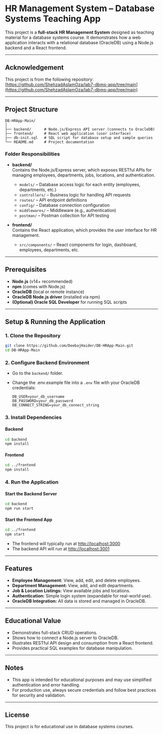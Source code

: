 # HR Management System – Database Systems Teaching App

This project is a **full-stack HR Management System** designed as teaching material for a database systems course. It demonstrates how a web application interacts with a relational database (OracleDB) using a Node.js backend and a React frontend.

---

## Acknowledgement

This project is from the following repository: [https://github.com/ShehzadAslamOza/lab7-dbms-app/tree/main](https://github.com/ShehzadAslamOza/lab7-dbms-app/tree/main)

---

## Project Structure

```
DB-HRApp-Main/
│
├── backend/      # Node.js/Express API server (connects to OracleDB)
├── frontend/     # React web application (user interface)
├── db-init.sql   # SQL script for database setup and sample queries
└── README.md     # Project documentation
```

### Folder Responsibilities

- **backend/**  
  Contains the Node.js/Express server, which exposes RESTful APIs for managing employees, departments, jobs, locations, and authentication.  
  - `models/` – Database access logic for each entity (employees, departments, etc.)
  - `controllers/` – Business logic for handling API requests
  - `routes/` – API endpoint definitions
  - `config/` – Database connection configuration
  - `middlewares/` – Middleware (e.g., authentication)
  - `postman/` – Postman collection for API testing

- **frontend/**  
  Contains the React application, which provides the user interface for HR management.  
  - `src/components/` – React components for login, dashboard, employees, departments, etc.



---

## Prerequisites

- **Node.js** (v14+ recommended)
- **npm** (comes with Node.js)
- **OracleDB** (local or remote instance)
- **OracleDB Node.js driver** (installed via npm)
- **(Optional) Oracle SQL Developer** for running SQL scripts

---

## Setup & Running the Application

### 1. Clone the Repository

```sh
git clone https://github.com/DeebajHaider/DB-HRApp-Main.git
cd DB-HRApp-Main
```

### 2. Configure Backend Environment

- Go to the `backend/` folder.
- Change the .env.example file into a `.env` file with your OracleDB credentials:

  ```
  DB_USER=your_db_username
  DB_PASSWORD=your_db_password
  DB_CONNECT_STRING=your_db_connect_string
  ```

### 3. Install Dependencies

#### Backend

```sh
cd backend
npm install
```

#### Frontend

```sh
cd ../frontend
npm install
```

### 4. Run the Application

#### Start the Backend Server

```sh
cd backend
npm run start
```

#### Start the Frontend App

```sh
cd ../frontend
npm start
```

- The frontend will typically run at [http://localhost:3000](http://localhost:3000)
- The backend API will run at [http://localhost:3001](http://localhost:3001)

---

## Features

- **Employee Management:** View, add, edit, and delete employees.
- **Department Management:** View, add, and edit departments.
- **Job & Location Listings:** View available jobs and locations.
- **Authentication:** Simple login system (expandable for real-world use).
- **OracleDB Integration:** All data is stored and managed in OracleDB.

---

## Educational Value

- Demonstrates full-stack CRUD operations.
- Shows how to connect a Node.js server to OracleDB.
- Illustrates RESTful API design and consumption from a React frontend.
- Provides practical SQL examples for database manipulation.

---

## Notes

- This app is intended for educational purposes and may use simplified authentication and error handling.
- For production use, always secure credentials and follow best practices for security and validation.

---

## License

This project is for educational use in database systems courses.